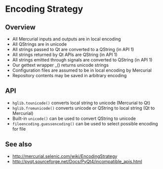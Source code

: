 # Encoding Strategy

## Overview

* All Mercurial inputs and outputs are in local encoding
* All QStrings are in unicode
* All strings passed to Qt are converted to a QString (in API 1)
* All strings returned by Qt APIs are QString (in API 1)
* All strings emitted through signals are converted to QString (in API 1)
* Our gettext wrapper _() returns unicode strings
* Configuration files are assumed to be in local encoding by Mercurial
* Repository contents may be saved in arbitrary encoding

## API

* `hglib.tounicode()` converts local string to unicode (Mercurial to Qt)
* `hglib.fromunicode()` converts unicode or QString to local string (Qt to Mercurial)
* Built-in `unicode()` can be used to convert QString to unicode
* `fileencoding.guessencoding()` can be used to select possible encoding for
  file

## See also

* http://mercurial.selenic.com/wiki/EncodingStrategy
* http://pyqt.sourceforge.net/Docs/PyQt4/incompatible_apis.html
